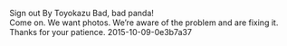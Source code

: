 Sign out By Toyokazu Bad, bad panda!  
Come on. We want photos. We’re aware of the problem and are fixing it. Thanks for your patience. 2015-10-09-0e3b7a37